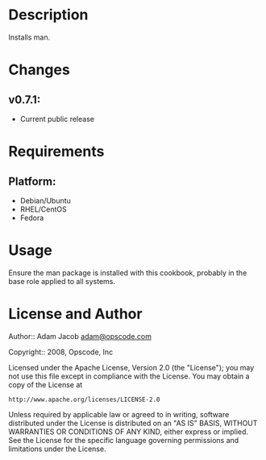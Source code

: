 Description
===========

Installs man.

Changes
=======

## v0.7.1:

* Current public release

Requirements
============

## Platform:

* Debian/Ubuntu
* RHEL/CentOS
* Fedora

Usage
=====

Ensure the man package is installed with this cookbook, probably in
the base role applied to all systems.

License and Author
==================

Author:: Adam Jacob <adam@opscode.com>

Copyright:: 2008, Opscode, Inc

Licensed under the Apache License, Version 2.0 (the "License");
you may not use this file except in compliance with the License.
You may obtain a copy of the License at

    http://www.apache.org/licenses/LICENSE-2.0

Unless required by applicable law or agreed to in writing, software
distributed under the License is distributed on an "AS IS" BASIS,
WITHOUT WARRANTIES OR CONDITIONS OF ANY KIND, either express or implied.
See the License for the specific language governing permissions and
limitations under the License.
